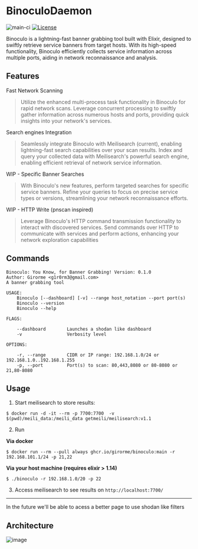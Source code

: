 # BinoculoDaemon

![main-ci](https://github.com/girorme/binoculo-daemon/actions/workflows/elixir.yml/badge.svg?branch=main)
[![License](https://img.shields.io/badge/License-MIT-blue)](https://github.com/girorme/binoculo-daemon/blob/main/LICENSE)

Binoculo is a lightning-fast banner grabbing tool built with Elixir, designed to swiftly retrieve service banners from target hosts. With its high-speed functionality, Binoculo efficiently collects service information across multiple ports, aiding in network reconnaissance and analysis.

## Features

Fast Network Scanning
> Utilize the enhanced multi-process task functionality in Binoculo for rapid network scans. Leverage concurrent processing to swiftly gather information across numerous hosts and ports, providing quick insights into your network's services.

Search engines Integration
> Seamlessly integrate Binoculo with Meilisearch (current), enabling lightning-fast search capabilities over your scan results. Index and query your collected data with Meilisearch's powerful search engine, enabling efficient retrieval of network service information.

WIP - Specific Banner Searches
> With Binoculo's new features, perform targeted searches for specific service banners. Refine your queries to focus on precise service types or versions, streamlining your network reconnaissance efforts.

WIP - HTTP Write (pnscan inspired)
> Leverage Binoculo's HTTP command transmission functionality to interact with discovered services. Send commands over HTTP to communicate with services and perform actions, enhancing your network exploration capabilities

## Commands
```
Binoculo: You Know, for Banner Grabbing! Version: 0.1.0
Author: Girorme <g1r0rm3@gmail.com>
A banner grabbing tool

USAGE:
    Binoculo [--dashboard] [-v] --range host_notation --port port(s)
    Binoculo --version
    Binoculo --help

FLAGS:

    --dashboard        Launches a shodan like dashboard                                      
    -v                 Verbosity level                                                       

OPTIONS:

    -r, --range        CIDR or IP range: 192.168.1.0/24 or 192.168.1.0..192.168.1.255        
    -p, --port         Port(s) to scan: 80,443,8080 or 80-8080 or 21,80-8080
```

## Usage
1. Start meilisearch to store results:
```
$ docker run -d -it --rm -p 7700:7700  -v $(pwd)/meili_data:/meili_data getmeili/meilisearch:v1.1
```

2. Run

**Via docker**
```
$ docker run --rm --pull always ghcr.io/girorme/binoculo:main -r 192.168.101.1/24 -p 21,22
```

**Via your host machine (requires elixir > 1.14)**
```
$ ./binoculo -r 192.168.1.0/20 -p 22
```

3. Access meilisearch to see results on `http://localhost:7700/`

---

In the future we'll be able to acess a better page to use shodan like filters

## Architecture
![image](https://user-images.githubusercontent.com/54730507/236296988-4a6c5579-dcaa-4b23-bbce-121b814473df.png)
